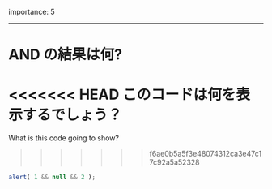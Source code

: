 importance: 5

---

# AND の結果は何?

<<<<<<< HEAD
このコードは何を表示するでしょう？
=======
What is this code going to show?
>>>>>>> f6ae0b5a5f3e48074312ca3e47c17c92a5a52328

```js
alert( 1 && null && 2 );
```
